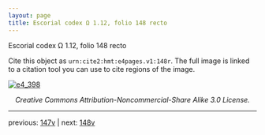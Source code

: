 ```yaml
---
layout: page
title: Escorial codex Ω 1.12, folio 148 recto
---
```


Escorial codex Ω 1.12, folio 148 recto

Cite this object as `urn:cite2:hmt:e4pages.v1:148r`.  The full image is linked to a citation tool you can use to cite regions of the image.

[![e4_398](http://www.homermultitext.org/iipsrv?IIIF=/project/homer/pyramidal/deepzoom/hmt/e4img/2017a/e4_398.tif/full/800,/0/default.jpg)](http://www.homermultitext.org/ict2/?urn=urn:cite2:hmt:e4img.2017a:e4_398) 

<p style="text-align: center; font-style: italic;">Creative Commons Attribution-Noncommercial-Share Alike 3.0 License.</p>

---

previous: [147v](../147v/) | next: [148v](../148v/)